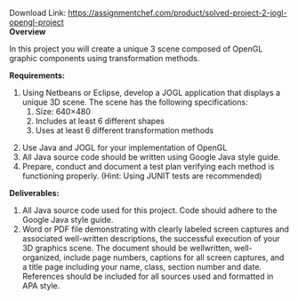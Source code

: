 Download Link: https://assignmentchef.com/product/solved-project-2-jogl-opengl-project
<br>
<strong>Overview </strong>

In this project you will create a unique 3 scene composed of OpenGL graphic components using transformation methods.

<strong>Requirements: </strong>

<ol>

 <li>Using Netbeans or Eclipse, develop a JOGL application that displays a unique 3D scene. The scene has the following specifications:

  <ol>

   <li>Size: 640×480</li>

   <li>Includes at least 6 different shapes</li>

   <li>Uses at least 6 different transformation methods</li>

  </ol></li>

</ol>




<ol start="2">

 <li>Use Java and JOGL for your implementation of OpenGL</li>

 <li>All Java source code should be written using Google Java style guide.</li>

 <li>Prepare, conduct and document a test plan verifying each method is functioning properly. (Hint: Using JUNIT tests are recommended)</li>

</ol>

<strong>Deliverables: </strong>

<ol>

 <li>All Java source code used for this project. Code should adhere to the Google Java style guide.</li>

 <li>Word or PDF file demonstrating with clearly labeled screen captures and associated well-written descriptions, the successful execution of your 3D graphics scene. The document should be wellwritten, well-organized, include page numbers, captions for all screen captures, and a title page including your name, class, section number and date. References should be included for all sources used and formatted in APA style.</li>

</ol>


